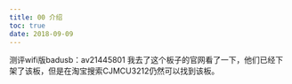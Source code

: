 ```yaml
---
title: 00 介绍
toc: true
date: 2018-09-09
---
```





测评wifi版badusb：av21445801
我去了这个板子的官网看了一下，他们已经下架了该板，但是在淘宝搜索CJMCU3212仍然可以找到该板。
